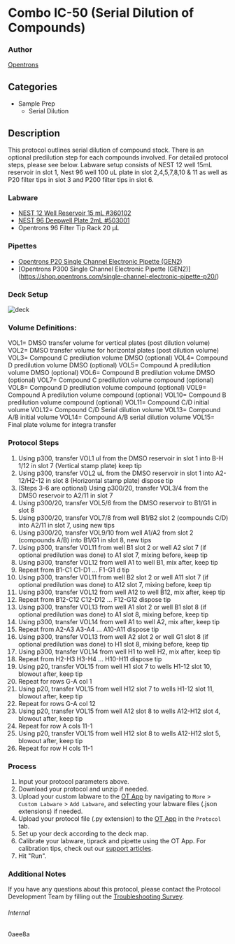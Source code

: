 # Combo IC-50 (Serial Dilution of Compounds)


### Author
[Opentrons](https://opentrons.com/)


## Categories
* Sample Prep
	* Serial Dilution


## Description
This protocol outlines serial dilution of compound stock. There is an optional predilution step for each compounds involved. For detailed protocol steps, please see below. Labware setup consists of NEST 12 well 15mL reservoir in slot 1, Nest 96 well 100 uL plate in slot 2,4,5,7,8,10 & 11 as well as P20 filter tips in slot 3 and P200 filter tips in slot 6.


### Labware
* [NEST 12 Well Reservoir 15 mL #360102](http://www.cell-nest.com/page94?_l=en&product_id=102)
* [NEST 96 Deepwell Plate 2mL #503001](http://www.cell-nest.com/page94?product_id=101&_l=en)
* Opentrons 96 Filter Tip Rack 20 µL


### Pipettes
* [Opentrons P20 Single Channel Electronic Pipette (GEN2)](https://shop.opentrons.com/single-channel-electronic-pipette-p20/)
* [Opentrons P300 Single Channel Electronic Pipette (GEN2)] (https://shop.opentrons.com/single-channel-electronic-pipette-p20/)


### Deck Setup
![deck](https://opentrons-protocol-library-website.s3.amazonaws.com/custom-README-images/056f47/Screen+Shot+2023-04-24+at+3.41.25+PM.png)


### Volume Definitions:
VOL1= DMSO transfer volume for vertical plates (post dilution volume) 
VOL2= DMSO transfer volume for horizontal plates (post dilution volume)
VOL3= Compound C predilution volume DMSO (optional)
VOL4= Compound D predilution volume DMSO (optional)
VOL5= Compound A predilution volume DMSO (optional)
VOL6= Compound B predilution volume DMSO (optional)
VOL7= Compound C predilution volume compound (optional)
VOL8= Compound D predilution volume compound (optional)
VOL9= Compound A predilution volume compound (optional)
VOL10= Compound B predilution volume compound (optional)
VOL11= Compound C/D initial volume 
VOL12= Compound C/D Serial dilution volume 
VOL13= Compound A/B initial volume
VOL14= Compound A/B serial dilution volume
VOL15= Final plate volume for integra transfer 

### Protocol Steps

1.	Using p300, transfer VOL1 ul from the DMSO reservoir in slot 1 into B-H 1/12 in slot 7 (Vertical stamp plate) keep tip
2.	Using p300, transfer VOL2 uL from the DMSO reservoir in slot 1 into A2-12/H2-12 in slot 8 (Horizontal stamp plate) dispose tip
3.	(Steps 3-6 are optional) Using p300/20, transfer VOL3/4 from the DMSO reservoir to A2/11 in slot 7 
4.	Using p300/20, transfer VOL5/6 from the DMSO reservoir to B1/G1 in slot 8 
5.	Using p300/20, transfer VOL7/8 from well B1/B2 slot 2 (compounds C/D) into A2/11 in slot 7, using new tips
6.	Using p300/20, transfer VOL9/10 from well A1/A2 from slot 2 (compounds A/B) into B1/G1 in slot 8, new tips
7.	Using p300, transfer VOL11 from well B1 slot 2 or well A2 slot 7 (if optional predilution was done) to A1 slot 7, mixing before, keep tip
8.	Using p300, transfer VOL12 from well A1 to well B1, mix after, keep tip
9.	Repeat from B1-C1 C1-D1 … F1-G1 d tip
10.	Using p300, transfer VOL11 from well B2 slot 2 or well A11 slot 7 (if optional predilution was done) to A12 slot 7, mixing before, keep tip
11.	Using p300, transfer VOL12 from well A12 to well B12, mix after, keep tip
12.	Repeat from B12-C12 C12-D12 … F12-G12 dispose tip
13.	Using p300, transfer VOL13 from well A1 slot 2 or well B1 slot 8 (if optional predilution was done) to A1 slot 8, mixing before, keep tip
14.	Using p300, transfer VOL14 from well A1 to well A2, mix after, keep tip
15.	Repeat from A2-A3 A3-A4 … A10-A11 dispose tip
16.	Using p300, transfer VOL13 from well A2 slot 2 or well G1 slot 8 (if optional predilution was done) to H1 slot 8, mixing before, keep tip
17.	Using p300, transfer VOL14 from well H1 to well H2, mix after, keep tip 
18.	Repeat from H2-H3 H3-H4 … H10-H11 dispose tip
19.	Using p20, transfer VOL15 from well H1 slot 7 to wells H1-12 slot 10, blowout after, keep tip
20.	Repeat for rows G-A col 1
21.	Using p20, transfer VOL15 from well H12 slot 7 to wells H1-12 slot 11, blowout after, keep tip
22.	Repeat for rows G-A col 12
23.	Using p20, transfer VOL15 from well A12 slot 8 to wells A12-H12 slot 4, blowout after, keep tip
24.	Repeat for row A cols 11-1 
25.	Using p20, transfer VOL15 from well H12 slot 8 to wells A12-H12 slot 5, blowout after, keep tip
26.	Repeat for row H cols 11-1 


### Process
1. Input your protocol parameters above.
2. Download your protocol and unzip if needed.
3. Upload your custom labware to the [OT App](https://opentrons.com/ot-app) by navigating to `More` > `Custom Labware` > `Add Labware`, and selecting your labware files (.json extensions) if needed.
4. Upload your protocol file (.py extension) to the [OT App](https://opentrons.com/ot-app) in the `Protocol` tab.
5. Set up your deck according to the deck map.
6. Calibrate your labware, tiprack and pipette using the OT App. For calibration tips, check out our [support articles](https://support.opentrons.com/en/collections/1559720-guide-for-getting-started-with-the-ot-2).
7. Hit "Run".


### Additional Notes
If you have any questions about this protocol, please contact the Protocol Development Team by filling out the [Troubleshooting Survey](https://protocol-troubleshooting.paperform.co/).


###### Internal
0aee8a
